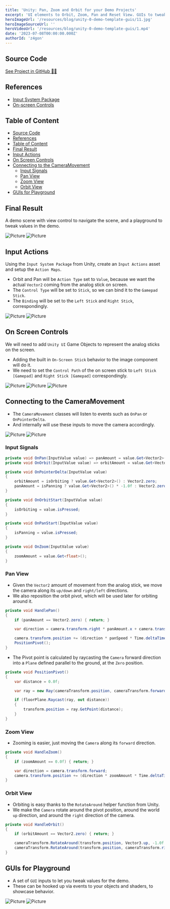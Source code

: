 ```yaml
---
title: 'Unity: Pan, Zoom and Orbit for your Demo Projects'
excerpt: 'UI elements to Orbit, Zoom, Pan and Reset View. GUIs to tweak values for demo purposes.'
heroImageUrl: '/resources/blog/unity-0-demo-template-guis/11.jpg'
heroImageSourceUrl: ''
heroVideoUrl: '/resources/blog/unity-0-demo-template-guis/1.mp4'
date: '2023-07-08T00:00:00.000Z'
authorId: 'z4gon'
---
```


## Source Code

[See Project in GitHub 👩‍💻](https://github.com/z4gon/unity-project-template-urp)

## References

- [Input System Package](https://docs.unity3d.com/Packages/com.unity.inputsystem@1.6/manual/index.html)
- [On-screen Controls](https://docs.unity3d.com/Packages/com.unity.inputsystem@1.0/manual/OnScreen.html)

## Table of Content

- [Source Code](#source-code)
- [References](#references)
- [Table of Content](#table-of-content)
- [Final Result](#final-result)
- [Input Actions](#input-actions)
- [On Screen Controls](#on-screen-controls)
- [Connecting to the CameraMovement](#connecting-to-the-cameramovement)
  - [Input Signals](#input-signals)
  - [Pan View](#pan-view)
  - [Zoom View](#zoom-view)
  - [Orbit View](#orbit-view)
- [GUIs for Playground](#guis-for-playground)

## Final Result

A demo scene with view control to navigate the scene, and a playground to tweak values in the demo.

![Picture](/resources/blog/unity-0-demo-template-guis/10.jpg)
![Picture](/resources/blog/unity-0-demo-template-guis/11.jpg)

## Input Actions

Using the `Input System Package` from Unity, create an `Input Actions` asset and setup the `Action Maps`.

- Orbit and Pan will be `Action Type` set to `Value`, because we want the actual `Vector2` coming from the analog stick on screen.
- The `Control Type` will be set to `Stick`, so we can bind it to the `Gamepad Stick`.
- The `Binding` will be set to the `Left Stick` and `Right Stick`, correspondingly.

![Picture](/resources/blog/unity-0-demo-template-guis/1.jpg)
![Picture](/resources/blog/unity-0-demo-template-guis/2.jpg)

## On Screen Controls

We will need to add `Unity UI` Game Objects to represent the analog sticks on the screen.

- Adding the built in `On-Screen Stick` behavior to the image component will do it.
- We need to set the `Control Path` of the on screen stick to `Left Stick [Gamepad]` and `Right Stick [Gamepad]` correspondingly.

![Picture](/resources/blog/unity-0-demo-template-guis/3.jpg)
![Picture](/resources/blog/unity-0-demo-template-guis/4.jpg)
![Picture](/resources/blog/unity-0-demo-template-guis/5.jpg)

## Connecting to the CameraMovement

- The `CameraMovement` classes will listen to events such as `OnPan` or `OnPointerDelta`.
- And internally will use these inputs to move the camera accordingly.

![Picture](/resources/blog/unity-0-demo-template-guis/6.jpg)
![Picture](/resources/blog/unity-0-demo-template-guis/7.jpg)

### Input Signals

```cs
private void OnPan(InputValue value) => panAmount = value.Get<Vector2>();
private void OnOrbit(InputValue value) => orbitAmount = value.Get<Vector2>();
```

```cs
private void OnPointerDelta(InputValue value)
{
    orbitAmount = isOrbiting ? value.Get<Vector2>() : Vector2.zero;
    panAmount = isPanning ? value.Get<Vector2>() * -1.0f : Vector2.zero;
}

private void OnOrbitStart(InputValue value)
{
    isOrbiting = value.isPressed;
}

private void OnPanStart(InputValue value)
{
    isPanning = value.isPressed;
}

private void OnZoom(InputValue value)
{
    zoomAmount = value.Get<float>();
}
```

### Pan View

- Given the `Vector2` amount of movement from the analog stick, we move the camera along its `up/down` and `right/left` directions.
- We also reposition the orbit pivot, which will be used later for orbiting around it.

```cs
private void HandlePan()
{
    if (panAmount == Vector2.zero) { return; }

    var direction = camera.transform.right * panAmount.x + camera.transform.up * panAmount.y;

    camera.transform.position += (direction * panSpeed * Time.deltaTime);
    PositionPivot();
}
```

- The Pivot point is calculated by raycasting the `Camera` forward direction into a `Plane` defined parallel to the ground, at the `Zero` position.

```cs
private void PositionPivot()
{
    var distance = 0.0f;

    var ray = new Ray(cameraTransform.position, cameraTransform.forward);

    if (floorPlane.Raycast(ray, out distance))
    {
        transform.position = ray.GetPoint(distance);
    }
}
```

### Zoom View

- Zooming is easier, just moving the `Camera` along its `forward` direction.

```cs
private void HandleZoom()
{
    if (zoomAmount == 0.0f) { return; }

    var direction = camera.transform.forward;
    camera.transform.position += (direction * zoomAmount * Time.deltaTime);
}
```

### Orbit View

- Orbiting is easy thanks to the `RotateAround` helper function from Unity.
- We make the `Camera` rotate around the pivot position, around the world `up` direction, and around the `right` direction of the camera.

```cs
private void HandleOrbit()
{
    if (orbitAmount == Vector2.zero) { return; }

    cameraTransform.RotateAround(transform.position, Vector3.up, -1.0f * orbitAmount.x * orbitSpeed * Time.deltaTime);
    cameraTransform.RotateAround(transform.position, cameraTransform.right, orbitAmount.y * orbitSpeed * Time.deltaTime);
}
```

## GUIs for Playground

- A set of `GUI` inputs to let you tweak values for the demo.
- These can be hooked up via events to your objects and shaders, to showcase behavior.

![Picture](/resources/blog/unity-0-demo-template-guis/8.jpg)
![Picture](/resources/blog/unity-0-demo-template-guis/9.jpg)
